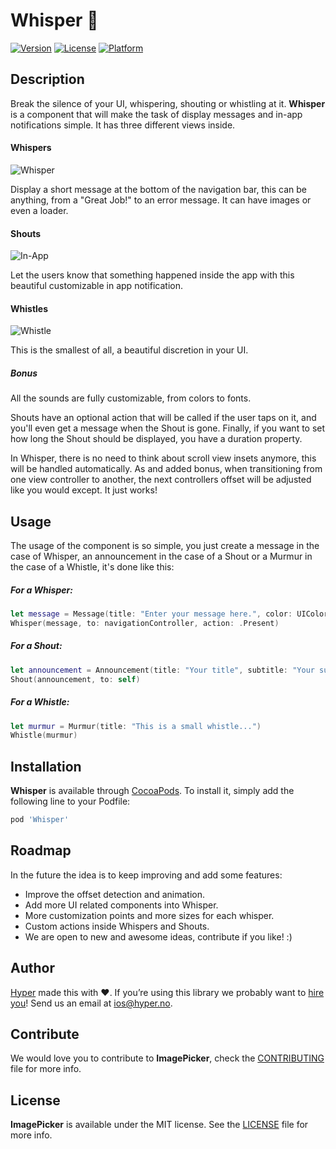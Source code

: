 # Whisper :leaves:

[![Version](https://img.shields.io/cocoapods/v/Whisper.svg?style=flat)](http://cocoadocs.org/docsets/Whisper)
[![License](https://img.shields.io/cocoapods/l/Whisper.svg?style=flat)](http://cocoadocs.org/docsets/Whisper)
[![Platform](https://img.shields.io/cocoapods/p/Whisper.svg?style=flat)](http://cocoadocs.org/docsets/Whisper)

## Description

Break the silence of your UI, whispering, shouting or whistling at it. **Whisper** is a component that will make the task of display messages and in-app notifications simple. It has three different views inside.

#### Whispers

![Whisper](https://github.com/hyperoslo/Whisper/blob/master/Resources/permanent-whisper.png)

Display a short message at the bottom of the navigation bar, this can be anything, from a "Great Job!" to an error message. It can have images or even a loader.

#### Shouts

![In-App](https://github.com/hyperoslo/Whisper/blob/master/Resources/in-app-notification.png)

Let the users know that something happened inside the app with this beautiful customizable in app notification.

#### Whistles

![Whistle](https://github.com/hyperoslo/Whisper/blob/master/Resources/whistle-information.png)

This is the smallest of all, a beautiful discretion in your UI.

##### Bonus

All the sounds are fully customizable, from colors to fonts.

Shouts have an optional action that will be called if the user taps on it, and you'll even get a message when the Shout is gone. Finally, if you want to set how long the Shout should be displayed, you have a duration property.

In Whisper, there is no need to think about scroll view insets anymore, this will be handled automatically. As and added bonus, when transitioning from one view controller to another, the next controllers offset will be adjusted like you would except. It just works!

## Usage

The usage of the component is so simple, you just create a message in the case of Whisper, an announcement in the case of a Shout or a Murmur in the case of a Whistle, it's done like this:

##### For a Whisper:

```swift
let message = Message(title: "Enter your message here.", color: UIColor.redColor())
Whisper(message, to: navigationController, action: .Present)
```

##### For a Shout:

```swift
let announcement = Announcement(title: "Your title", subtitle: "Your subtitle", image: UIImage(named: "avatar"))
Shout(announcement, to: self)
```

##### For a Whistle:

```swift
let murmur = Murmur(title: "This is a small whistle...")
Whistle(murmur)
```

## Installation

**Whisper** is available through [CocoaPods](http://cocoapods.org). To install
it, simply add the following line to your Podfile:

```ruby
pod 'Whisper'
```

## Roadmap

In the future the idea is to keep improving and add some features:

- Improve the offset detection and animation.
- Add more UI related components into Whisper.
- More customization points and more sizes for each whisper.
- Custom actions inside Whispers and Shouts.
- We are open to new and awesome ideas, contribute if you like! :)

## Author

[Hyper](http://hyper.no) made this with ❤️. If you’re using this library we probably want to [hire you](https://github.com/hyperoslo/iOS-playbook/blob/master/HYPER_RECIPES.md)! Send us an email at ios@hyper.no.

## Contribute

We would love you to contribute to **ImagePicker**, check the [CONTRIBUTING](https://github.com/hyperoslo/ImagePicker/blob/master/CONTRIBUTING.md) file for more info.

## License

**ImagePicker** is available under the MIT license. See the [LICENSE](https://github.com/hyperoslo/ImagePicker/blob/master/LICENSE.md) file for more info.
